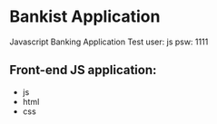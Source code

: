 # Bankist Application
Javascript Banking Application
Test user: js psw: 1111

## Front-end JS application:
- js
- html
- css
